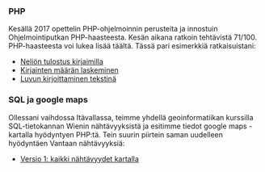 ### PHP
Kesällä 2017 opettelin PHP-ohjelmoinnin perusteita ja innostuin Ohjelmointiputkan PHP-haasteesta. Kesän aikana ratkoin tehtävistä 71/100. PHP-haasteesta voi lukea lisää täältä. Tässä pari esimerkkiä ratkaisuistani:

* [Neliön tulostus kirjaimilla](/php/kivikuvio.html)
* [Kirjainten määrän laskeminen](/php/kirjaintenmaara.html)
* [Luvun kirjoittaminen tekstinä](/php/luvunkirjoitus.html)

### SQL ja google maps
Ollessani vaihdossa Itävallassa, teimme yhdellä geoinformatiikan kurssilla SQL-tietokannan Wienin nähtävyyksistä ja esitimme tiedot google maps -kartalla hyödyntyen PHP:tä. Tein suurin piirtein saman uudelleen hyödyntäen Vantaan nähtävyyksiä:

* [Versio 1: kaikki nähtävyydet kartalla](https://tubulinea.000webhostapp.com/map/)

